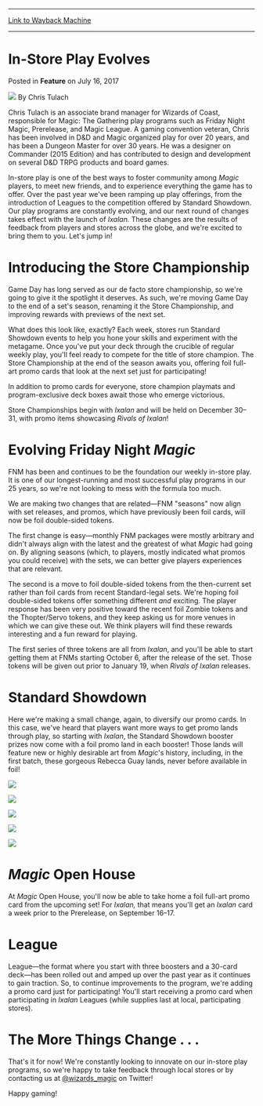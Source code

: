 
---
[Link to Wayback Machine](https://web.archive.org/web/20170717160736/http://magic.wizards.com/en/articles/archive/feature/store-play-evolves-2017-07-16)

[_metadata_:author]:- "Chris Tulach"
[_metadata_:description]:- "Our play programs are constantly evolving, and our next round of changes takes effect with the launch of Ixalan."
[_metadata_:generator]:- "Drupal 7 (http://drupal.org)"
[_metadata_:node]:- "1181341"
[_metadata_:publish_date]:- "2017-07-16"
[_metadata_:source]:- "div-main-content"
[_metadata_:title]:- "In-Store Play Evolves"
[_metadata_:wayback_capture_timestamp]:- "2017-07-17 16:07:36"
[_metadata_:wayback_raw_url]:- "https://web.archive.org/web/20170717160736id_/http://magic.wizards.com/en/articles/archive/feature/store-play-evolves-2017-07-16"
[_metadata_:wayback_url]:- "http://magic.wizards.com/en/articles/archive/feature/store-play-evolves-2017-07-16"
---


In-Store Play Evolves
=====================



 Posted in **Feature**
 on July 16, 2017 






![](https://media.magic.wizards.com/styles/auth_small/public/images/person/authorpic_Chris_Tulach.jpg)
By Chris Tulach




 Chris Tulach is an associate brand manager for Wizards of Coast, responsible for Magic: The Gathering play programs such as Friday Night Magic, Prerelease, and Magic League. A gaming convention veteran, Chris has been involved in D&D and Magic organized play for over 20 years, and has been a Dungeon Master for over 30 years. He was a designer on Commander (2015 Edition) and has contributed to design and development on several D&D TRPG products and board games. 






In-store play is one of the best ways to foster community among *Magic* players, to meet new friends, and to experience everything the game has to offer. Over the past year we've been ramping up play offerings, from the introduction of Leagues to the competition offered by Standard Showdown. Our play programs are constantly evolving, and our next round of changes takes effect with the launch of *Ixalan.* These changes are the results of feedback from players and stores across the globe, and we're excited to bring them to you. Let's jump in!


Introducing the Store Championship
==================================


Game Day has long served as our de facto store championship, so we're going to give it the spotlight it deserves. As such, we're moving Game Day to the end of a set's season, renaming it the Store Championship, and improving rewards with previews of the next set.


What does this look like, exactly? Each week, stores run Standard Showdown events to help you hone your skills and experiment with the metagame. Once you've put your deck through the crucible of regular weekly play, you'll feel ready to compete for the title of store champion. The Store Championship at the end of the season awaits you, offering foil full-art promo cards that look at the next set just for participating!


In addition to promo cards for everyone, store champion playmats and program-exclusive deck boxes await those who emerge victorious.


Store Championships begin with *Ixalan* and will be held on December 30–31, with promo items showcasing *Rivals of Ixalan*!


Evolving Friday Night *Magic*
=============================


FNM has been and continues to be the foundation our weekly in-store play. It is one of our longest-running and most successful play programs in our 25 years, so we're not looking to mess with the formula too much.


We are making two changes that are related—FNM "seasons" now align with set releases, and promos, which have previously been foil cards, will now be foil double-sided tokens.


The first change is easy—monthly FNM packages were mostly arbitrary and didn't always align with the latest and the greatest of what *Magic* had going on. By aligning seasons (which, to players, mostly indicated what promos you could receive) with the sets, we can better give players experiences that are relevant.


The second is a move to foil double-sided tokens from the then-current set rather than foil cards from recent Standard-legal sets. We're hoping foil double-sided tokens offer something different *and* exciting. The player response has been very positive toward the recent foil Zombie tokens and the Thopter/Servo tokens, and they keep asking us for more venues in which we can give these out. We think players will find these rewards interesting and a fun reward for playing.


The first series of three tokens are all from *Ixalan*, and you'll be able to start getting them at FNMs starting October 6, after the release of the set. Those tokens will be given out prior to January 19, when *Rivals of Ixalan* releases.


Standard Showdown
=================


Here we're making a small change, again, to diversify our promo cards. In this case, we've heard that players want more ways to get promo lands through play, so starting with *Ixalan*, the Standard Showdown booster prizes now come with a foil promo land in each booster! Those lands will feature new or highly desirable art from *Magic*'s history, including, in the first batch, these gorgeous Rebecca Guay lands, never before available in foil!


![](https://media.wizards.com/2017/images/daily/2UEmHwRUYt_w.png)


![](https://media.wizards.com/2017/images/daily/VbBNWrxvRl_u.png)


![](https://media.wizards.com/2017/images/daily/v2IOOcaL75_b.png)


![](https://media.wizards.com/2017/images/daily/P2KnKrZkST_r.png)


![](https://media.wizards.com/2017/images/daily/pmqhPzdtZt_g.png)


*Magic* Open House
==================


At *Magic* Open House, you'll now be able to take home a foil full-art promo card from the upcoming set! For *Ixalan,* that means you'll get an *Ixalan* card a week prior to the Prerelease, on September 16–17.


League
======


League—the format where you start with three boosters and a 30-card deck—has been rolled out and amped up over the past year as it continues to gain traction. So, to continue improvements to the program, we're adding a promo card just for participating! You'll start receiving a promo card when participating in *Ixalan* Leagues (while supplies last at local, participating stores).


The More Things Change . . .
============================


That's it for now! We're constantly looking to innovate on our in-store play programs, so we're happy to take feedback through local stores or by contacting us at [@wizards\_magic](http://www.twitter.com/wizards_magic) on Twitter!


Happy gaming!







